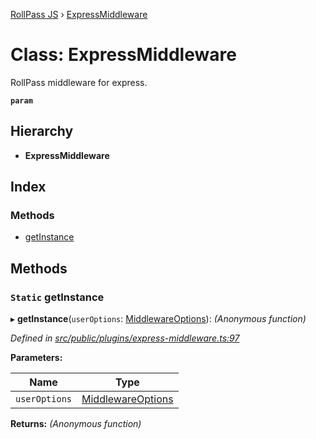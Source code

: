 [RollPass JS](../README.md) › [ExpressMiddleware](expressmiddleware.md)

# Class: ExpressMiddleware

RollPass middleware for express.

**`param`** 

## Hierarchy

* **ExpressMiddleware**

## Index

### Methods

* [getInstance](expressmiddleware.md#static-getinstance)

## Methods

### `Static` getInstance

▸ **getInstance**(`userOptions`: [MiddlewareOptions](../interfaces/middlewareoptions.md)): *(Anonymous function)*

*Defined in [src/public/plugins/express-middleware.ts:97](https://github.com/RollPass/rollpass-js/blob/0cb2eb5/src/public/plugins/express-middleware.ts#L97)*

**Parameters:**

Name | Type |
------ | ------ |
`userOptions` | [MiddlewareOptions](../interfaces/middlewareoptions.md) |

**Returns:** *(Anonymous function)*

